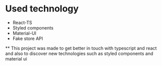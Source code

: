 # Used technology
- React-TS
- Styled components
- Material-UI
- Fake store API

** This project was made to get better in touch with typescript and react and also to discover new technologies such as styled components and material ui
